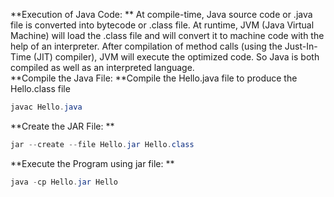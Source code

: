 **Execution of Java Code: ** At compile-time, Java source code or .java file is converted into bytecode or .class file. At runtime, JVM (Java Virtual Machine) will load the .class file and will convert it to machine code with the help of an interpreter. After compilation of method calls (using the Just-In-Time (JIT) compiler), JVM will execute the optimized code. So Java is both compiled as well as an interpreted language.
<br/>
**Compile the Java File: **Compile the Hello.java file to produce the Hello.class file
```Java
javac Hello.java
```
**Create the JAR File: ** 
```Java
jar --create --file Hello.jar Hello.class
```
**Execute the Program using jar file: **
```Java
java -cp Hello.jar Hello   
```